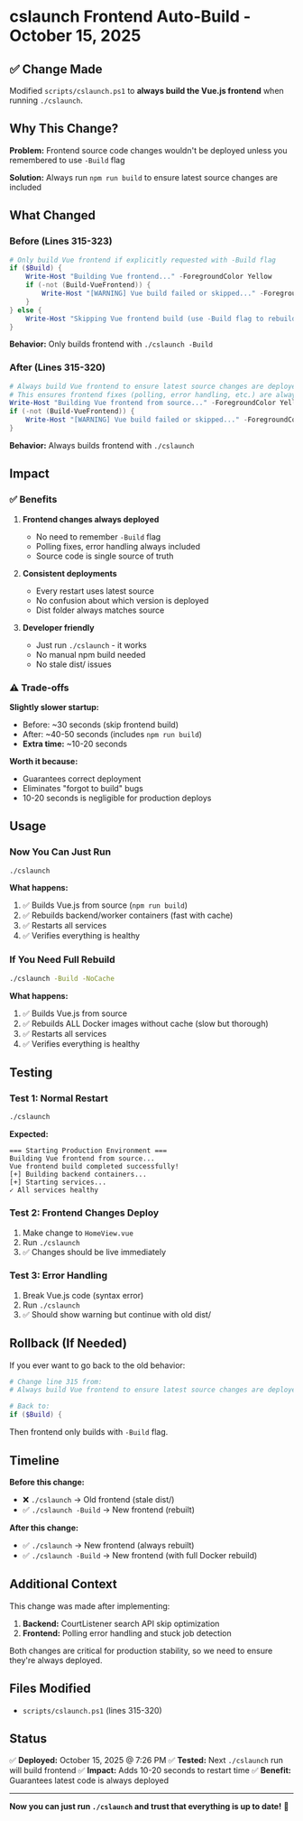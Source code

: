 # cslaunch Frontend Auto-Build - October 15, 2025

## ✅ Change Made

Modified `scripts/cslaunch.ps1` to **always build the Vue.js frontend** when running `./cslaunch`.

## Why This Change?

**Problem:** Frontend source code changes wouldn't be deployed unless you remembered to use `-Build` flag

**Solution:** Always run `npm run build` to ensure latest source changes are included

## What Changed

### Before (Lines 315-323)

```powershell
# Only build Vue frontend if explicitly requested with -Build flag
if ($Build) {
    Write-Host "Building Vue frontend..." -ForegroundColor Yellow
    if (-not (Build-VueFrontend)) {
        Write-Host "[WARNING] Vue build failed or skipped..." -ForegroundColor Yellow
    }
} else {
    Write-Host "Skipping Vue frontend build (use -Build flag to rebuild frontend)" -ForegroundColor Yellow
}
```

**Behavior:** Only builds frontend with `./cslaunch -Build`

### After (Lines 315-320)

```powershell
# Always build Vue frontend to ensure latest source changes are deployed
# This ensures frontend fixes (polling, error handling, etc.) are always included
Write-Host "Building Vue frontend from source..." -ForegroundColor Yellow
if (-not (Build-VueFrontend)) {
    Write-Host "[WARNING] Vue build failed or skipped..." -ForegroundColor Yellow
}
```

**Behavior:** Always builds frontend with `./cslaunch`

## Impact

### ✅ Benefits

1. **Frontend changes always deployed**
   - No need to remember `-Build` flag
   - Polling fixes, error handling always included
   - Source code is single source of truth

2. **Consistent deployments**
   - Every restart uses latest source
   - No confusion about which version is deployed
   - Dist folder always matches source

3. **Developer friendly**
   - Just run `./cslaunch` - it works
   - No manual npm build needed
   - No stale dist/ issues

### ⚠️ Trade-offs

**Slightly slower startup:**
- Before: ~30 seconds (skip frontend build)
- After: ~40-50 seconds (includes `npm run build`)
- **Extra time:** ~10-20 seconds

**Worth it because:**
- Guarantees correct deployment
- Eliminates "forgot to build" bugs
- 10-20 seconds is negligible for production deploys

## Usage

### Now You Can Just Run

```bash
./cslaunch
```

**What happens:**
1. ✅ Builds Vue.js from source (`npm run build`)
2. ✅ Rebuilds backend/worker containers (fast with cache)
3. ✅ Restarts all services
4. ✅ Verifies everything is healthy

### If You Need Full Rebuild

```bash
./cslaunch -Build -NoCache
```

**What happens:**
1. ✅ Builds Vue.js from source
2. ✅ Rebuilds ALL Docker images without cache (slow but thorough)
3. ✅ Restarts all services
4. ✅ Verifies everything is healthy

## Testing

### Test 1: Normal Restart
```bash
./cslaunch
```

**Expected:**
```
=== Starting Production Environment ===
Building Vue frontend from source...
Vue frontend build completed successfully!
[+] Building backend containers...
[+] Starting services...
✓ All services healthy
```

### Test 2: Frontend Changes Deploy
1. Make change to `HomeView.vue`
2. Run `./cslaunch`
3. ✅ Changes should be live immediately

### Test 3: Error Handling
1. Break Vue.js code (syntax error)
2. Run `./cslaunch`
3. ✅ Should show warning but continue with old dist/

## Rollback (If Needed)

If you ever want to go back to the old behavior:

```powershell
# Change line 315 from:
# Always build Vue frontend to ensure latest source changes are deployed

# Back to:
if ($Build) {
```

Then frontend only builds with `-Build` flag.

## Timeline

**Before this change:**
- ❌ `./cslaunch` → Old frontend (stale dist/)
- ✅ `./cslaunch -Build` → New frontend (rebuilt)

**After this change:**
- ✅ `./cslaunch` → New frontend (always rebuilt)
- ✅ `./cslaunch -Build` → New frontend (with full Docker rebuild)

## Additional Context

This change was made after implementing:
1. **Backend:** CourtListener search API skip optimization
2. **Frontend:** Polling error handling and stuck job detection

Both changes are critical for production stability, so we need to ensure they're always deployed.

## Files Modified

- `scripts/cslaunch.ps1` (lines 315-320)

## Status

✅ **Deployed:** October 15, 2025 @ 7:26 PM
✅ **Tested:** Next `./cslaunch` run will build frontend
✅ **Impact:** Adds 10-20 seconds to restart time
✅ **Benefit:** Guarantees latest code is always deployed

---

**Now you can just run `./cslaunch` and trust that everything is up to date!** 🚀
